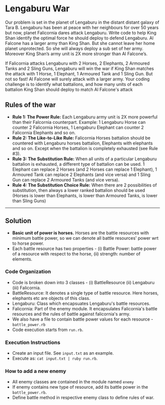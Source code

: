 # Lengaburu War

Our problem is set in the planet of Lengaburu in the distant
distant galaxy of Tara B. Lengaburu has been at peace with her neighbours for over 50 years but now, planet Falicornia dares attack Lengaburu.
Write code to help King Shan identify the optimal force he
should deploy to defend Lengaburu. Al Falcone has a larger army than King Shan. But she cannot leave her home planet unprotected. So she will always deploy a sub set of her army. Moreover King Shan’s army unit is 2X more stronger than Al Falcone’s.  

If Falicornia attacks Lengaburu with 2 Horses, 2 Elephants, 2 Armoured Tanks and 2 Sling Guns, Lengaburu will win the war if King Shan matches the attack with 1 Horse, 1 Elephant, 1 Armoured Tank and 1 Sling Gun. But not so fast! Al Falcone will surely attack with a larger army. Your coding challenge is to identify what battalions, and how many units of each battalion King Shan should deploy to match Al Falcone's attack


## Rules of the war

 * **Rule 1: The Power Rule:** Each Lengaburu army unit is 2X more powerful than their Falcornia counterpart. Example: 1
Lengaburu Horse can counter 2 Falicornia Horses, 1 Lengaburu Elephant can counter 2 Falicornia Elephants and so on. 
 * **Rule 2: The Like-to-Like Rule:** Falicornia Horses battalion should be countered with Lengaburu horses battalion,
Elephants with elephants and so on. Except when the battalion is completely exhausted (see Rule #3). 
 * **Rule 3:  The Substitution Rule:**  When all units of a particular Lengaburu battalion is exhausted, a different type of battalion can be
used. 1 Elephant can replace 2 Horses (and 2 Horses can replace 1 Elephant), 1 Armoured Tank can replace 2 Elephants (and
vice versa) and 1 Sling Gun can replace 2 Armoured Tanks (and vice versa).
* **Rule 4:  The Substitution Choice Rule:**  When there are 2 possibilities of substitution, then always a lower ranked battalion should
be used (Horses is lower than Elephants, is lower than Armoured Tanks, is lower than Sling Guns) 

-----
## Solution

* **Basic unit of power is horses.** Horses are the battle resources with minimum battle power, so we can denote all battle resources' power wrt to horse power.
* Each battle resource has two properties - (i) Battle Power: battle power of a resource with respect to the horse, (ii) strength: number of elements.

### Code Organization

* Code is broken down into 3 classes - (i) BattleResource (ii) Lengaburu (iii) Falicornia.
* BattleResource: It denotes a single type of battle resource. Here horses, elephants etc are objects of this class.
* Lengaburu: Class which encapsuates Lengaburu's battle resources.
* Falicornia: Part of the enemy module. It encapsulates Falicornia's battle resources and the rules of battle against falicornia's army.
* We also have a file to contain battle power values for each resource - `battle_power.rb`
* Code execution starts from `run.rb`.

### Execution Instructions

* Create an input file. See `input.txt` as an example.
* Execute as: `cat input.txt | ruby run.rb`.

### How to add a new enemy
* All enemy classes are contained in the module named `enemy`
* If enemy contains new type of resource, add its battle power in the `battle_power.rb`.
* Define battle method in respective enemy class to define rules of war.
